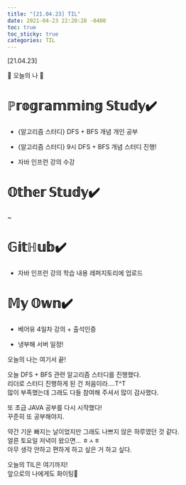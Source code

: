 ```yaml
---
title: "[21.04.23] TIL"
date: 2021-04-23 22:20:28 -0400
toc: true
toc_sticky: true
categories: TIL
---
```


[21.04.23]

🙌 오늘의 나 🙌

# ℙ𝕣𝕠𝕘𝕣𝕒𝕞𝕞𝕚𝕟𝕘 𝕊𝕥𝕦𝕕𝕪✔️

- {알고리즘 스터디} DFS + BFS 개념 개인 공부 

- {알고리즘 스터디} 9시 DFS + BFS 개념 스터디 진행!  

- 자바 인프런 강의 수강

# 𝕆𝕥𝕙𝕖𝕣 𝕊𝕥𝕦𝕕𝕪✔️
~

# 𝔾𝕚𝕥ℍ𝕦𝕓✔️

- 자바 인프런 강의 학습 내용 레퍼지토리에 업로드


# 𝕄𝕪 𝕆𝕨𝕟✔️

- 베어유 4일차 강의 + 출석인증

- 냉부해 서버 일정!



오늘의 나는 여기서 끝!   

오늘 DFS + BFS 관련 알고리즘 스터디를 진행했다.    
리더로 스터디 진행하게 된 건 처음이라....T^T  
많이 부족했는데 그래도 다들 참여해 주셔서 많이 감사했다.      

또 초급 JAVA 공부를 다시 시작했다!     
꾸준히 또 공부해야지.      
     
약간 기운 빠지는 날이었지만 그래도 나쁘지 않은 하루였던 것 같다.      
얼른 토요일 저녁이 왔으면... ㅎㅅㅎ                  
아무 생각 안하고 편하게 하고 싶은 거 하고 싶다.      

오늘의 TIL은 여기까지!    
앞으로의 나에게도 화이팅🌸
